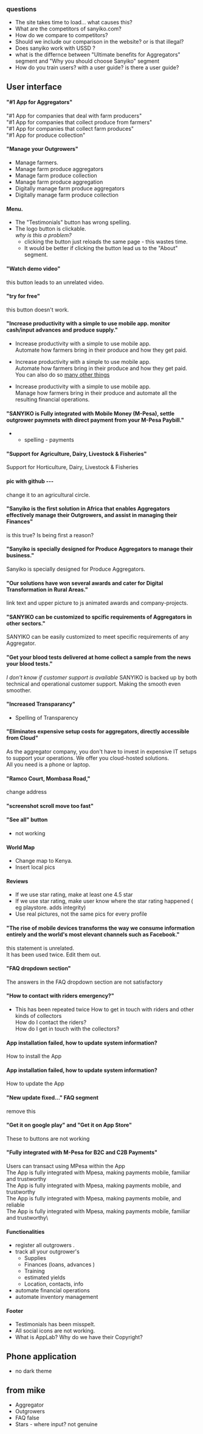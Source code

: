 
### questions
- The site takes time to load... what causes this?
- What are the competitors of sanyiko.com?
- How do we compare to competitors?
- Should we include our comparison in the website? or is that illegal?
- Does sanyiko work with USSD ?
- what is the differnce between "Ultimate benefits for Aggregators" segment and "Why you should choose Sanyiko" segment
- How do you train users? with a user guide? is there a user guide?




## User interface

#### "#1 App for Aggregators"
"#1 App for companies that deal with farm producers"\
"#1 App for companies that collect produce from farmers"\
"#1 App for companies that collect farm produces"\
"#1 App for produce collection"

#### "Manage your Outgrowers"
- Manage farmers.
- Manage farm produce aggregators
- Manage farm produce collection
- Manage farm produce aggregation
- Digitally manage farm produce aggregators
- Digitally manage farm produce collection


#### Menu.
- The "Testimonials" button has wrong spelling.
- The logo button is clickable.\
  *why is this a problem?*
  - clicking the button just reloads the same page - this wastes time.
  - It would be better if clicking the button lead us to the "About" segment.



#### "Watch demo video"
this button leads to an unrelated video.

#### "try for free"
this button doesn't work.


#### "Increase productivity with a simple to use mobile app. monitor cash/input advances and produce supply."
- Increase productivity with a simple to use mobile app.\
Automate how farmers bring in their produce and how they get paid.

- Increase productivity with a simple to use mobile app.\
Automate how farmers bring in their produce and how they get paid.\
You can also do so [many other things]()

- Increase productivity with a simple to use mobile app.\
Manage how farmers bring in their produce and automate all the resulting financial operations.

#### "SANYIKO is Fully integrated with Mobile Money (M-Pesa), settle outgrower paymnets with direct payment from your M-Pesa Paybill."
- * spelling - payments

#### "Support for Agriculture, Dairy, Livestock & Fisheries"
Support for Horticulture, Dairy, Livestock & Fisheries

#### pic with github ---
change it to an agricultural circle.

#### "Sanyiko is the first solution in Africa that enables Aggregators effectively manage their Outgrowers, and assist in managing their Finances"
is this true? Is being first a reason?

#### "Sanyiko is specially designed for Produce Aggregators to manage their business."
Sanyiko is specially designed for Produce Aggregators.

#### "Our solutions have won several awards and cater for Digital Transformation in Rural Areas."
link text and upper picture to js animated awards and company-projects.

#### "SANYIKO can be customized to spcific requirements of Aggregators in other sectors."
SANYIKO can be easily customized to meet specific requirements of any Aggregator.

#### "Get your blood tests delivered at home collect a sample from the news your blood tests."
*I don't know if customer support is available*
SANYIKO is backed up by both technical and operational customer support. Making the smooth even smoother.

#### "Increased Transparancy"
- Spelling of Transparency

#### "Eliminates expensive setup costs for aggregators, directly accessible from Cloud"
As the aggregator company, you don't have to invest in expensive IT setups to support your operations. We offer you cloud-hosted solutions.\
All you need is a phone or laptop.

#### "Ramco Court, Mombasa Road,"
change address

#### "screenshot scroll move too fast"

#### "See all" button
- not working

#### World Map
- Change map to Kenya.
- Insert local pics

#### Reviews
- If we use star rating, make at least one 4.5 star
- If we use star rating, make user know where the star rating happened ( eg playstore. adds integrity)
- Use real pictures, not the same pics for every profile


#### "The rise of mobile devices transforms the way we consume information entirely and the world's most elevant channels such as Facebook."
this statement is unrelated.\
It has been used twice. Edit them out.

#### "FAQ dropdown section"
The answers in the FAQ dropdown section are not satisfactory

#### "How to contact with riders emergency?"
* This has been repeated twice
How to get in touch with riders and other kinds of collectors\
How do I contact the riders?\
How do I get in touch with the collectors?

#### App installation failed, how to update system information?
How to install the App

#### App installation failed, how to update system information?
How to update the App

#### "New update fixed..." FAQ segment
remove this

#### "Get it on google play" and "Get it on App Store"
These to buttons are not working

#### "Fully integrated with M-Pesa for B2C and C2B Payments"
Users can transact using MPesa within the App\
The App is fully integrated with Mpesa, making payments mobile, familiar and trustworthy\
The App is fully integrated with Mpesa, making payments mobile, and trustworthy\
The App is fully integrated with Mpesa, making payments mobile, and reliable\
The App is fully integrated with Mpesa, making payments mobile, familiar and trustworthy\


#### Functionalities
- register all outgrowers .
- track all your outgrower's
  - Supplies
  - Finances (loans, advances )
  - Training
  - estimated yields
  - Location, contacts, info
- automate financial operations
- automate inventory management

#### Footer
- Testimonials has been misspelt.
- All social icons are not working.
- What is AppLab? Why do we have their Copyright?


## Phone application
- no dark theme


## from mike
- Aggregator
- Outgrowers
- FAQ false
- Stars - where input? not genuine
